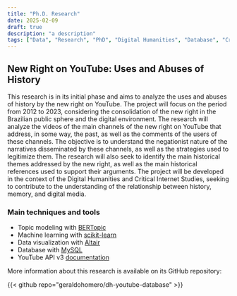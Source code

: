 ```yaml
---
title: "Ph.D. Research"
date: 2025-02-09
draft: true
description: "a description"
tags: ["Data", "Research", "PhD", "Digital Humanities", "Database", "Critical Internet Studies" ]
---
```


## New Right on YouTube: Uses and Abuses of History

This research is in its initial phase and aims to analyze the uses and abuses of history by the new right on YouTube. The project will focus on the period from 2012 to 2023, considering the consolidation of the new right in the Brazilian public sphere and the digital environment. The research will analyze the videos of the main channels of the new right on YouTube that address, in some way, the past, as well as the comments of the users of these channels. The objective is to understand the negationist nature of the narratives disseminated by these channels, as well as the strategies used to legitimize them. The research will also seek to identify the main historical themes addressed by the new right, as well as the main historical references used to support their arguments. The project will be developed in the context of the Digital Humanities and Critical Internet Studies, seeking to contribute to the understanding of the relationship between history, memory, and digital media.

### Main techniques and tools

- Topic modeling with [BERTopic](https://github.com/MaartenGr/BERTopic)
- Machine learning with [scikit-learn](https://scikit-learn.org/stable/)
- Data visualization with [Altair](https://altair-viz.github.io/)
- Database with [MySQL](https://www.mysql.com/)
- YouTube API v3 [documentation](https://developers.google.com/youtube/v3)

More information about this research is available on its GitHub repository:

{{< github repo="geraldohomero/dh-youtube-database" >}}

